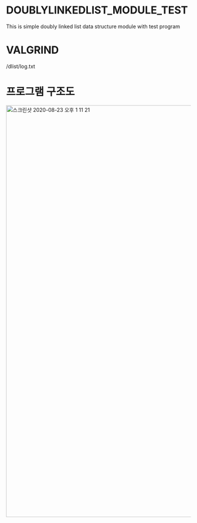 # DOUBLYLINKEDLIST_MODULE_TEST
This is simple doubly linked list data structure module with test program

# VALGRIND
/dlist/log.txt

# 프로그램 구조도

<img width="1125" alt="스크린샷 2020-08-23 오후 1 11 21" src="https://user-images.githubusercontent.com/22342277/90970706-313ef300-e543-11ea-90e1-3f503b436e95.png">

